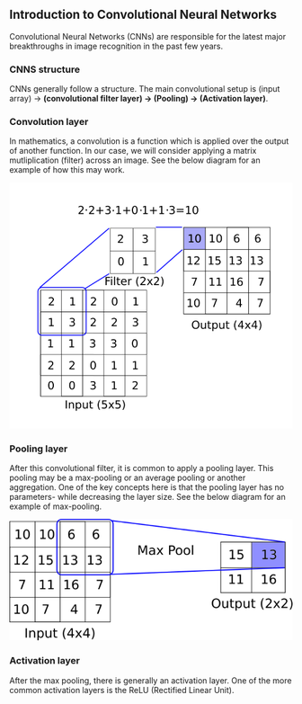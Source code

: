 ## Introduction to Convolutional Neural Networks

Convolutional Neural Networks (CNNs) are responsible for the latest major breakthroughs in image recognition in the past few years.

### CNNS structure
CNNs generally follow a structure.  The main convolutional setup is (input array) -> **(convolutional filter layer) -> (Pooling) -> (Activation layer)**.  

### Convolution layer
In mathematics, a convolution is a function which is applied over the output of another function.  In our case, we will consider applying a matrix mutliplication (filter) across an image. See the below diagram for an example of how this may work.

![Convolutional Filter](./images/01_intro_cnn.png)

### Pooling layer
After this convolutional filter, it is common to apply a pooling layer.  This pooling may be a max-pooling or an average pooling or another aggregation.  One of the key concepts here is that the pooling layer has no parameters- while decreasing the layer size.  See the below diagram for an example of max-pooling.

![Convolutional Filter](./images/01_intro_cnn2.png)

### Activation layer
After the max pooling, there is generally an activation layer.  One of the more common activation layers is the ReLU (Rectified Linear Unit).  

